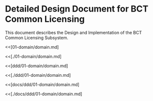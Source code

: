 Detailed Design Document for BCT Common Licensing
=================================================

This document describes the Design and Implementation of the BCT Common
Licensing Subsystem.

\<\<\[01-domain/domain.md\]

\<\<\[./01-domain/domain.md\]

\<\<\[ddd/01-domain/domain.md\]

\<\<\[./ddd/01-domain/domain.md\]

\<\<\[docs/ddd/01-domain/domain.md\]

\<\<\[./docs/ddd/01-domain/domain.md\]
